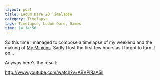 ```yaml
---
layout: post
title: Ludum Dare 20 Timelapse
category: Timelapse
tags: Timelapse, Ludum Dare, Games
time: 14:14:56
---
```

So this time I managed to compose a timelapse of my weekend and the making of [My Minions](/games/my_minions). Sadly I lost the first few hours as I forgot to turn it on...

Anyway here's the result:  

http://www.youtube.com/watch?v=ABVPlRaA5iI

